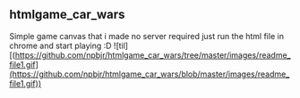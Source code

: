 ## htmlgame_car_wars
Simple game canvas that i made
no server required just run the html file in chrome and start playing :D
![til][(https://github.com/npbjr/htmlgame_car_wars/tree/master/images/readme_file1.gif](https://github.com/npbjr/htmlgame_car_wars/blob/master/images/readme_file1.gif))

